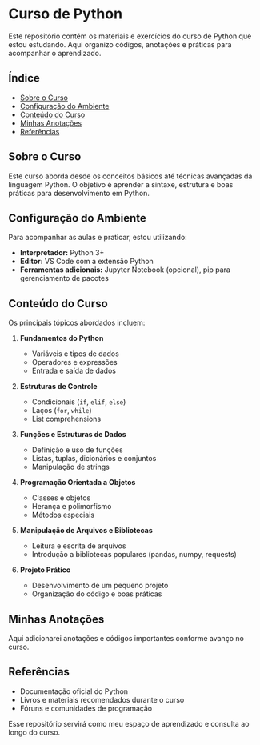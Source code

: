# Curso de Python

Este repositório contém os materiais e exercícios do curso de Python que estou estudando. Aqui organizo códigos, anotações e práticas para acompanhar o aprendizado.

## Índice

- [Sobre o Curso](#sobre-o-curso)
- [Configuração do Ambiente](#configuracao-do-ambiente)
- [Conteúdo do Curso](#conteudo-do-curso)
- [Minhas Anotações](#minhas-anotacoes)
- [Referências](#referencias)

## Sobre o Curso

Este curso aborda desde os conceitos básicos até técnicas avançadas da linguagem Python. O objetivo é aprender a sintaxe, estrutura e boas práticas para desenvolvimento em Python.

## Configuração do Ambiente

Para acompanhar as aulas e praticar, estou utilizando:
- **Interpretador:** Python 3+
- **Editor:** VS Code com a extensão Python
- **Ferramentas adicionais:** Jupyter Notebook (opcional), pip para gerenciamento de pacotes

## Conteúdo do Curso

Os principais tópicos abordados incluem:

1. **Fundamentos do Python**
   - Variáveis e tipos de dados
   - Operadores e expressões
   - Entrada e saída de dados

2. **Estruturas de Controle**
   - Condicionais (`if`, `elif`, `else`)
   - Laços (`for`, `while`)
   - List comprehensions

3. **Funções e Estruturas de Dados**
   - Definição e uso de funções
   - Listas, tuplas, dicionários e conjuntos
   - Manipulação de strings

4. **Programação Orientada a Objetos**
   - Classes e objetos
   - Herança e polimorfismo
   - Métodos especiais

5. **Manipulação de Arquivos e Bibliotecas**
   - Leitura e escrita de arquivos
   - Introdução a bibliotecas populares (pandas, numpy, requests)

6. **Projeto Prático**
   - Desenvolvimento de um pequeno projeto
   - Organização do código e boas práticas

## Minhas Anotações

Aqui adicionarei anotações e códigos importantes conforme avanço no curso.

## Referências

- Documentação oficial do Python
- Livros e materiais recomendados durante o curso
- Fóruns e comunidades de programação

Esse repositório servirá como meu espaço de aprendizado e consulta ao longo do curso.
